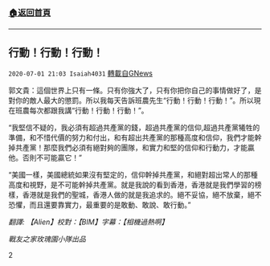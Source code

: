 ###  [:house:返回首頁](https://github.com/ourhimalayas/txt)
---

## 行動！行動！行動！
`2020-07-01 21:03 Isaiah4031` [轉載自GNews](https://gnews.org/zh-hant/251514/)

郭文貴：這個世界上只有一條。只有你強大了，只有你把你自己的事情做好了，是對你的敵人最大的懲罰。所以我每天告訴班農先生“行動！行動！行動！”。所以現在班農每次都跟我講“行動！行動！行動！”。

“我堅信不疑的，我必須有超過共產黨的錢，超過共產黨的信仰,超過共產黨犧牲的準備，和不惜代價的努力和付出，和有超出共產黨的那種高度和信仰，我們才能幹掉共產黨！那麼我們必須有絕對夠的團隊，和實力和堅的信仰和行動力，才能贏他。否則不可能贏它！”

“美國一樣，美國總統如果沒有堅定的，信仰幹掉共產黨，和絕對超出常人的那種高度和視野，是不可能幹掉共產黨。就是我說的看到香港，香港就是我們學習的榜樣，香港就是我們的聖城，香港人做的就是我追求的。絕不妥協，絕不放棄，絕不恐懼，而且還要靠實力，最重要的是敢動、敢說、敢行動。”

*翻譯: 【Alien】校對：【BIM】字幕：【相機過熱啊】*

*戰友之家玫瑰園小隊出品*

2
